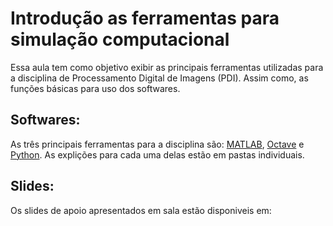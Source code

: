 Introdução as ferramentas para simulação computacional
======

Essa aula tem como objetivo exibir as principais ferramentas utilizadas para a disciplina de Processamento Digital de Imagens (PDI). Assim como, as funções básicas para uso dos softwares.

## Softwares:

As três principais ferramentas para a disciplina são: [MATLAB](MATLAB_and_Octave),  [Octave](MATLAB_and_Octave) e [Python](Python). As explições para cada uma delas estão em pastas individuais.

## Slides:

Os slides de apoio apresentados em sala estão disponiveis em: 









